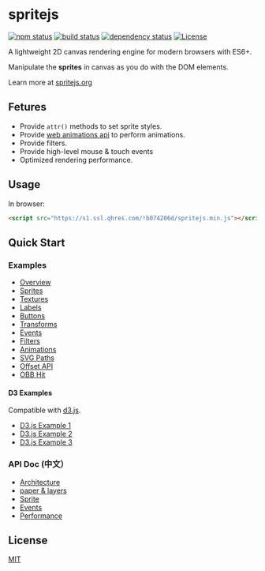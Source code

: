 # spritejs 

[![npm status](https://img.shields.io/npm/v/spritejs.svg)](https://www.npmjs.org/package/spritejs)
[![build status](https://api.travis-ci.org/spritejs/spritejs.svg?branch=master)](https://travis-ci.org/spritejs/spritejs) 
[![dependency status](https://david-dm.org/spritejs/spritejs.svg)](https://david-dm.org/spritejs/spritejs)
[![License](https://img.shields.io/npm/l/spritejs.svg)](LICENSE)

A lightweight 2D canvas rendering engine for modern browsers with ES6+.

Manipulate the **sprites** in canvas as you do with the DOM elements.

Learn more at [spritejs.org](http://spritejs.org/)

## Fetures

- Provide `attr()` methods to set sprite styles.
- Provide [web animations api](https://w3c.github.io/web-animations/#the-animation-interface
) to perform animations.
- Provide filters.
- Provide high-level mouse & touch events
- Optimized rendering performance.

## Usage

In browser:

```html
<script src="https://s1.ssl.qhres.com/!b074206d/spritejs.min.js"></script>
```

## Quick Start

### Examples

- [Overview](http://spritejs.org/)
- [Sprites](http://spritejs.org/#basic_sprites)
- [Textures](http://spritejs.org/#sprites_textures)
- [Labels](http://spritejs.org/#labels)
- [Buttons](http://spritejs.org/#buttons)
- [Transforms](http://spritejs.org/#sprites_transforms)
- [Events](http://spritejs.org/#sprite_events)
- [Filters](http://spritejs.org/#filters)
- [Animations](http://spritejs.org/#animations)
- [SVG Paths](http://spritejs.org/#svg_path)
- [Offset API](http://spritejs.org/#offset_api)
- [OBB Hit](http://spritejs.org/#obb)

#### D3 Examples

Compatible with [d3.js](https://github.com/d3/d3).

- [D3.js Example 1](http://spritejs.org/#d3)
- [D3.js Example 2](http://spritejs.org/#d3-2)
- [D3.js Example 3](http://spritejs.org/#d3-3)

### API Doc (中文）

- [Architecture](docs#整体结构)
- [paper & layers](docs#快速上手)
- [Sprite](docs#sprite-类结构)
- [Events](docs#事件机制)
- [Performance](docs#性能)
	
## License

[MIT](LICENSE)
